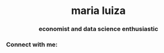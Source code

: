 <h1 align="center">maria luiza</h1>
<h3 align="center">economist and data science enthusiastic</h3>

<h3 align="left">Connect with me:</h3>
<p align="left">
</p>

